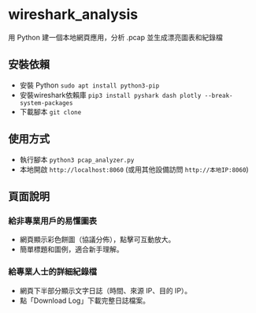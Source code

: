 # wireshark_analysis
用 Python 建一個本地網頁應用，分析 .pcap 並生成漂亮圖表和紀錄檔
## 安裝依賴
 - 安裝 Python
   ```sudo apt install python3-pip```
 - 安裝wireshark依賴庫
   ```pip3 install pyshark dash plotly --break-system-packages```
 - 下載腳本
   ```git clone```
## 使用方式
 - 執行腳本
   ```python3 pcap_analyzer.py```
 - 本地開啟 `http://localhost:8060` (或用其他設備訪問 `http://本地IP:8060`)
## 頁面說明
### 給非專業用戶的易懂圖表 
 - 網頁顯示彩色餅圖（協議分佈），點擊可互動放大。
 - 簡單標題和圖例，適合新手理解。
### 給專業人士的詳細紀錄檔 
 - 網頁下半部分顯示文字日誌（時間、來源 IP、目的 IP）。
 - 點「Download Log」下載完整日誌檔案。
